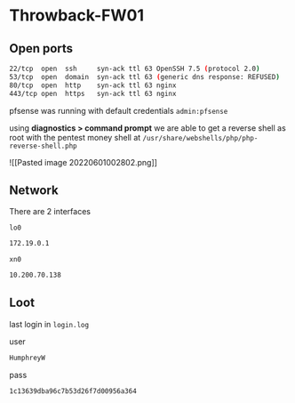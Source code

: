 # Throwback-FW01
## Open ports
```bash
22/tcp  open  ssh     syn-ack ttl 63 OpenSSH 7.5 (protocol 2.0)
53/tcp  open  domain  syn-ack ttl 63 (generic dns response: REFUSED)
80/tcp  open  http    syn-ack ttl 63 nginx   
443/tcp open  https   syn-ack ttl 63 nginx 
```

pfsense was running with default credentials `admin:pfsense`

using **diagnostics > command prompt** we are able to get a reverse shell as root with the pentest money shell at `/usr/share/webshells/php/php-reverse-shell.php`

![[Pasted image 20220601002802.png]]


## Network
There are 2 interfaces

`lo0`
```bash
172.19.0.1
```

`xn0`
```bash
10.200.70.138
```


## Loot
last login in `login.log`

user
```bash
HumphreyW
```

pass
```bash
1c13639dba96c7b53d26f7d00956a364
```

